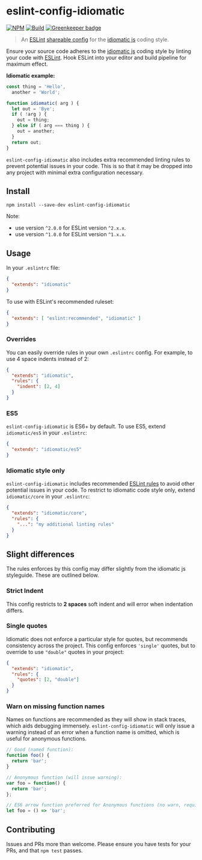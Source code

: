 # eslint-config-idiomatic

[![NPM](https://img.shields.io/npm/v/eslint-config-idiomatic.svg)](https://www.npmjs.com/package/eslint-config-idiomatic)
[![Build](https://img.shields.io/travis/jamespamplin/eslint-config-idiomatic.svg)](https://travis-ci.org/jamespamplin/eslint-config-idiomatic)
[![Greenkeeper badge](https://badges.greenkeeper.io/jamespamplin/eslint-config-idiomatic.svg)](https://greenkeeper.io/)


> An [ESLint][] [shareable config] for the [idiomatic js] coding style.

Ensure your source code adheres to the [idiomatic js] coding style by linting
your code with [ESLint]. Hook ESLint into your editor and build pipeline for
maximum effect.

**Idiomatic example:**
```js
const thing = 'Hello',
  another = 'World';

function idiomatic( arg ) {
  let out = 'Bye';
  if ( !arg ) {
    out = thing;
  } else if ( arg === thing ) {
    out = another;
  }
  return out;
}
```

`eslint-config-idiomatic` also includes extra recommended linting rules to
prevent potential issues in your code. This is so that it may be dropped into
any project with minimal extra configuration necessary.

## Install
```
npm install --save-dev eslint-config-idiomatic
```

Note:

 * use version `^2.0.0` for ESLint version `^2.x.x`.
 * use version `^1.0.0` for ESLint version `^1.x.x`.


## Usage
In your `.eslintrc` file:
```json
{
  "extends": "idiomatic"
}
```

To use with ESLint's recommended ruleset:
```json
{
  "extends": [ "eslint:recommended", "idiomatic" ]
}
```

### Overrides
You can easily override rules in your own `.eslintrc` config. For example, to
use 4 space indents instead of 2:
```json
{
  "extends": "idiomatic",
  "rules": {
    "indent": [2, 4]
  }
}
```

### ES5
`eslint-config-idiomatic` is ES6+ by default. To use ES5, extend `idiomatic/es5`
in your `.eslintrc`:
```json
{
  "extends": "idiomatic/es5"
}
```

### Idiomatic style only
`eslint-config-idiomatic` includes recommended [ESLint rules] to avoid other
potential issues in your code. To restrict to idiomatic code style only, extend
`idiomatic/core` in your `.eslintrc`:
```json
{
  "extends": "idiomatic/core",
  "rules": {
    "...": "my additional linting rules"
  }
}
```

## Slight differences
The rules enforces by this config may differ slightly from the idiomatic js
styleguide. These are outlined below.

### Strict Indent
This config restricts to **2 spaces** soft indent and will error when
indentation differs.

### Single quotes
Idiomatic does not enforce a particular style for quotes, but recommends
consistency across the project. This config enforces `'single'` quotes, but to
override to use `"double"` quotes in your project:
```json
{
  "extends": "idiomatic",
  "rules": {
    "quotes": [2, "double"]
  }
}
```

### Warn on missing function names
Names on functions are recommended as they will show in stack traces, which aids
debugging immensely. `eslint-config-idiomatic` will only issue a warning
instead of an error when a function name is omitted, which is useful for
anonymous functions.

```js
// Good (named function):
function foo() {
  return 'bar';
}

// Anonymous function (will issue warning):
var foo = function() {
  return 'bar';
};

// ES6 arrow function preferred for Anonymous functions (no warn, requires ES6+):
let foo = () => 'bar';
```

## Contributing
Issues and PRs more than welcome. Please ensure you have tests for your PRs, and
that `npm test` passes.

[ESLint]: http://eslint.org/
[ESLint rules]: http://eslint.org/docs/rules/
[shareable config]: http://eslint.org/docs/developer-guide/shareable-configs.html
[idiomatic js]: https://github.com/rwaldron/idiomatic.js
